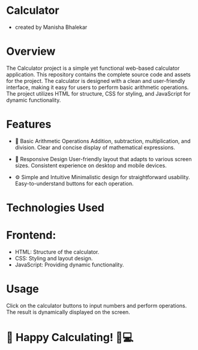 # Calculator 
- created by Manisha Bhalekar

# Overview
The Calculator project is a simple yet functional web-based calculator application. This repository contains the complete source code and assets for the project. The calculator is designed with a clean and user-friendly interface, making it easy for users to perform basic arithmetic operations. The project utilizes HTML for structure, CSS for styling, and JavaScript for dynamic functionality.

# Features
- 🧮 Basic Arithmetic Operations
Addition, subtraction, multiplication, and division.
Clear and concise display of mathematical expressions.

- 🔢 Responsive Design
User-friendly layout that adapts to various screen sizes.
Consistent experience on desktop and mobile devices.

- ⚙️ Simple and Intuitive
Minimalistic design for straightforward usability.
Easy-to-understand buttons for each operation.

# Technologies Used

# Frontend:
- HTML: Structure of the calculator.
- CSS: Styling and layout design.
- JavaScript: Providing dynamic functionality.

# Usage
Click on the calculator buttons to input numbers and perform operations.
The result is dynamically displayed on the screen.

# 🔢 Happy Calculating! 🧮💻
